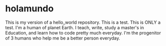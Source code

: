 # holamundo
This is my version of a hello_world repository. This is a test. This is ONLY a test.
I'm a human of planet Earth. I teach, write, study a master's in Education, and learn how to code pretty much everyday.
I'm the progenitor of 3 humans who help me be a better person everyday.
